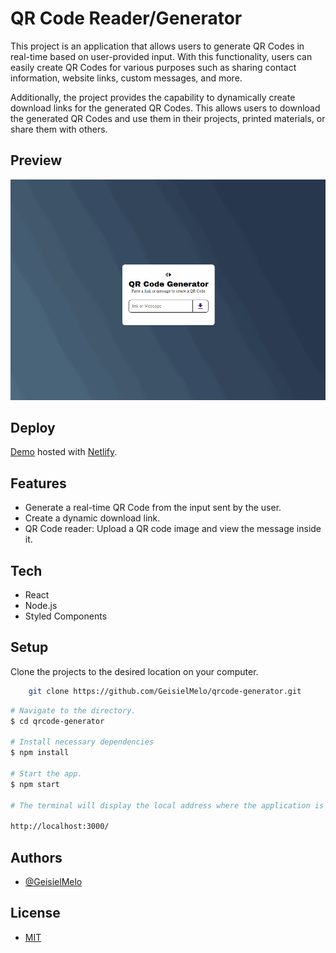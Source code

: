 # QR Code Reader/Generator

This project is an application that allows users to generate QR Codes in real-time based on user-provided input. With this functionality, users can easily create QR Codes for various purposes such as sharing contact information, website links, custom messages, and more.

Additionally, the project provides the capability to dynamically create download links for the generated QR Codes. This allows users to download the generated QR Codes and use them in their projects, printed materials, or share them with others.

## Preview

![App Gif](https://github.com/GeisielMelo/qrcode-generator/blob/master/src/images/preview.gif?raw=true)

## Deploy

[Demo](https://preeminent-hotteok-942a68.netlify.app/) hosted with  [Netlify](https://www.netlify.com/).

## Features

- Generate a real-time QR Code from the input sent by the user.
- Create a dynamic download link.
- QR Code reader: Upload a QR code image and view the message inside it.

## Tech

- React
- Node.js
- Styled Components

## Setup

Clone the projects to the desired location on your computer.
```bash
    git clone https://github.com/GeisielMelo/qrcode-generator.git
```

```bash
# Navigate to the directory.
$ cd qrcode-generator

# Install necessary dependencies
$ npm install

# Start the app.
$ npm start

# The terminal will display the local address where the application is being executed. Simply enter the same address in your preferred browser. The address used in creating this project was:

http://localhost:3000/
```

## Authors

- [@GeisielMelo](https://github.com/GeisielMelo)

## License

- [MIT](https://choosealicense.com/licenses/mit/)